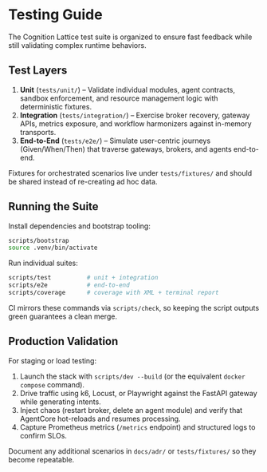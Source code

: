 <!-- SPDX-License-Identifier: MPL-2.0 -->
# Testing Guide

The Cognition Lattice test suite is organized to ensure fast feedback while still validating complex runtime behaviors.

## Test Layers

1. **Unit** (`tests/unit/`) – Validate individual modules, agent contracts, sandbox enforcement, and resource management logic with deterministic fixtures.
2. **Integration** (`tests/integration/`) – Exercise broker recovery, gateway APIs, metrics exposure, and workflow harmonizers against in-memory transports.
3. **End-to-End** (`tests/e2e/`) – Simulate user-centric journeys (Given/When/Then) that traverse gateways, brokers, and agents end-to-end.

Fixtures for orchestrated scenarios live under `tests/fixtures/` and should be shared instead of re-creating ad hoc data.

## Running the Suite

Install dependencies and bootstrap tooling:

```bash
scripts/bootstrap
source .venv/bin/activate
```

Run individual suites:

```bash
scripts/test          # unit + integration
scripts/e2e           # end-to-end
scripts/coverage      # coverage with XML + terminal report
```

CI mirrors these commands via `scripts/check`, so keeping the script outputs green guarantees a clean merge.

## Production Validation

For staging or load testing:

1. Launch the stack with `scripts/dev --build` (or the equivalent `docker compose` command).
2. Drive traffic using k6, Locust, or Playwright against the FastAPI gateway while generating intents.
3. Inject chaos (restart broker, delete an agent module) and verify that AgentCore hot-reloads and resumes processing.
4. Capture Prometheus metrics (`/metrics` endpoint) and structured logs to confirm SLOs.

Document any additional scenarios in `docs/adr/` or `tests/fixtures/` so they become repeatable.
